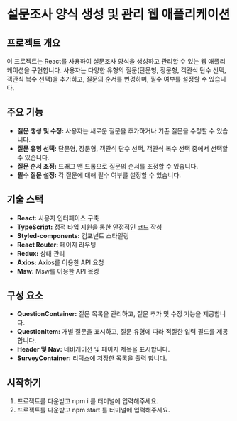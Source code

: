 # 설문조사 양식 생성 및 관리 웹 애플리케이션

## 프로젝트 개요
이 프로젝트는 React를 사용하여 설문조사 양식을 생성하고 관리할 수 있는 웹 애플리케이션을 구현합니다. 사용자는 다양한 유형의 질문(단문형, 장문형, 객관식 단수 선택, 객관식 복수 선택)을 추가하고, 질문의 순서를 변경하며, 필수 여부를 설정할 수 있습니다.

## 주요 기능
- **질문 생성 및 수정:** 사용자는 새로운 질문을 추가하거나 기존 질문을 수정할 수 있습니다.
- **질문 유형 선택:** 단문형, 장문형, 객관식 단수 선택, 객관식 복수 선택 중에서 선택할 수 있습니다.
- **질문 순서 조정:** 드래그 앤 드롭으로 질문의 순서를 조정할 수 있습니다.
- **필수 질문 설정:** 각 질문에 대해 필수 여부를 설정할 수 있습니다.

## 기술 스택
- **React:** 사용자 인터페이스 구축
- **TypeScript:** 정적 타입 지원을 통한 안정적인 코드 작성
- **Styled-components:** 컴포넌트 스타일링
- **React Router:** 페이지 라우팅
- **Redux:** 상태 관리
- **Axios:** Axios를 이용한 API 요청
- **Msw:** Msw를 이용한 API 목킹

## 구성 요소
- **QuestionContainer:** 질문 목록을 관리하고, 질문 추가 및 수정 기능을 제공합니다.
- **QuestionItem:** 개별 질문을 표시하고, 질문 유형에 따라 적절한 입력 필드를 제공합니다.
- **Header 및 Nav:** 네비게이션 및 페이지 제목을 표시합니다.
- **SurveyContainer:** 리덕스에 저장한 목록을 출력 합니다.

## 시작하기
1. 프로젝트를 다운받고 npm i 를 터미널에 입력해주세요.
2. 프로젝트를 다운받고 npm start 를 터미널에 입력해주세요.
